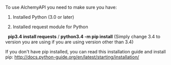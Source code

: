 To use AlchemyAPI you need to make sure you have:

1. Installed Python (3.0 or later)

2. Installed request module for Python

   **pip3.4 install requests** / **python3.4 -m pip install** (Simply change 3.4 to version you are using if you are using version other than 3.4)
   
   If you don't have pip installed, you can read this installation guide and install pip: http://docs.python-guide.org/en/latest/starting/installation/
   
